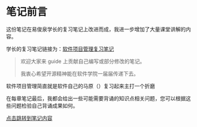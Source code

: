 # 笔记前言

这份笔记在易俊泉学长的复习笔记上改进而成，我进一步增加了大量课堂讲解的内容。

学长的复习笔记链接为：[软件项目管理复习笔记](docs/课内笔记/大三上/软件项目管理/笔记/易俊泉/软件项目管理复习笔记.md)

> 欢迎大家来 guide 上贡献自己编写或部分修改的笔记。
>
> 我衷心希望开源精神能在软件学院一届届传递下去。

软件项目管理简直就是软件自己的马原（）复习起来主打一个折磨

在每章笔记最后，我都会给出一些可能需要背诵的知识点相关问题，您可以根据这些问题检验自己背诵成果如何。

[点击跳转到笔记内容](docs/课内笔记/大三上/软件项目管理/笔记/李彦筱/课程简介.md)
